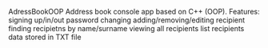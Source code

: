AdressBookOOP
Address book console app based on C++ (OOP).
Features:
signing up/in/out
password changing
adding/removing/editing recipient
finding recipietns by name/surname
viewing all recipients list
recipients data stored in TXT file
